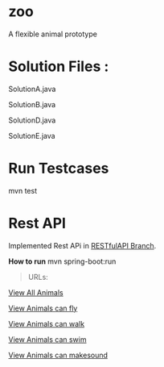 # zoo
A flexible animal prototype 

# Solution Files : 
SolutionA.java

SolutionB.java

SolutionD.java

SolutionE.java



# Run Testcases

mvn test

# Rest API
Implemented Rest APi in [RESTfulAPI Branch](https://github.com/rajpappala/zoo/tree/RESTfulAPI).

**How to run**
mvn spring-boot:run

> URLs: 

[View All Animals](http://localhost:8080/creature/all)

[View Animals can fly](http://localhost:8080/creature/canfly)

[View Animals can walk](http://localhost:8080/creature/canwalk)

[View Animals can swim](http://localhost:8080/creature/canswim)

[View Animals can makesound](http://localhost:8080/creature/canmakesound )


